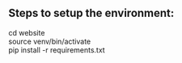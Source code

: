 ## Steps to setup the environment:

cd website\
source venv/bin/activate\
pip install -r requirements.txt

